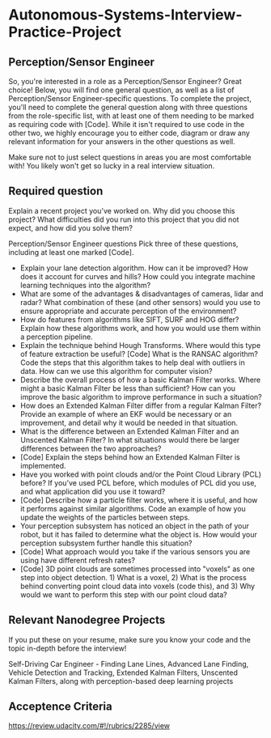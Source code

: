 # Autonomous-Systems-Interview-Practice-Project

## Perception/Sensor Engineer


So, you're interested in a role as a Perception/Sensor Engineer? Great choice! Below, you will find one general question, as well as a list of Perception/Sensor Engineer-specific questions. To complete the project, you'll need to complete the general question along with three questions from the role-specific list, with at least one of them needing to be marked as requiring code with [Code]. While it isn't required to use code in the other two, we highly encourage you to either code, diagram or draw any relevant information for your answers in the other questions as well.

Make sure not to just select questions in areas you are most comfortable with! You likely won't get so lucky in a real interview situation.


## Required question
Explain a recent project you've worked on. Why did you choose this project? What difficulties did you run into this project that you did not expect, and how did you solve them?

Perception/Sensor Engineer questions
Pick three of these questions, including at least one marked [Code].

* Explain your lane detection algorithm. How can it be improved? How does it account for curves and hills? How could you integrate machine learning techniques into the algorithm?
* What are some of the advantages & disadvantages of cameras, lidar and radar? What combination of these (and other sensors) would you use to ensure appropriate and accurate perception of the environment?
* How do features from algorithms like SIFT, SURF and HOG differ? Explain how these algorithms work, and how you would use them within a perception pipeline.
* Explain the technique behind Hough Transforms. Where would this type of feature extraction be useful?
[Code] What is the RANSAC algorithm? Code the steps that this algorithm takes to help deal with outliers in data. How can we use this algorithm for computer vision?
* Describe the overall process of how a basic Kalman Filter works. Where might a basic Kalman Filter be less than sufficient? How can you improve the basic algorithm to improve performance in such a situation?
* How does an Extended Kalman Filter differ from a regular Kalman Filter? Provide an example of where an EKF would be necessary or an improvement, and detail why it would be needed in that situation.
* What is the difference between an Extended Kalman Filter and an Unscented Kalman Filter? In what situations would there be larger differences between the two approaches?
* [Code] Explain the steps behind how an Extended Kalman Filter is implemented.
* Have you worked with point clouds and/or the Point Cloud Library (PCL) before? If you’ve used PCL before, which modules of PCL did you use, and what application did you use it toward?
* [Code] Describe how a particle filter works, where it is useful, and how it performs against similar algorithms. Code an example of how you update the weights of the particles between steps.
* Your perception subsystem has noticed an object in the path of your robot, but it has failed to determine what the object is. How would your perception subsystem further handle this situation?
* [Code] What approach would you take if the various sensors you are using have different refresh rates?
* [Code] 3D point clouds are sometimes processed into "voxels" as one step into object detection. 1) What is a voxel, 2) What is the process behind converting point cloud data into voxels (code this), and 3) Why would we want to perform this step with our point cloud data?

## Relevant Nanodegree Projects

If you put these on your resume, make sure you know your code and the topic in-depth before the interview!

Self-Driving Car Engineer - Finding Lane Lines, Advanced Lane Finding, Vehicle Detection and Tracking, Extended Kalman Filters, Unscented Kalman Filters, along with perception-based deep learning projects

## Acceptence Criteria

https://review.udacity.com/#!/rubrics/2285/view
